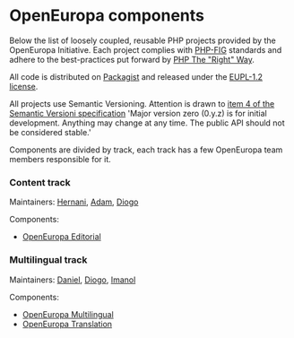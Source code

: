 # OpenEuropa components

Below the list of loosely coupled, reusable PHP projects provided by the OpenEuropa Initiative.
Each project complies with [PHP-FIG][1] standards and adhere to the best-practices put forward by [PHP The "Right" Way][2].

All code is distributed on [Packagist][3] and released under the [EUPL-1.2 license][4].

All projects use Semantic Versioning. Attention is drawn to [item 4 of the Semantic Versioni specification](https://semver.org/#spec-item-4)
'Major version zero (0.y.z) is for initial development. Anything may change at any time. The public API should not be considered stable.'

Components are divided by track, each track has a few OpenEuropa team members responsible for it.

### Content track

Maintainers: [Hernani](https://github.com/hernani), [Adam](https://github.com/nagyad), [Diogo](https://github.com/dxvargas)
  
Components:
- [OpenEuropa Editorial](https://github.com/openeuropa/oe_editorial)

### Multilingual track

Maintainers: [Daniel](https://github.com/upchuk), [Diogo](https://github.com/dxvargas), [Imanol](https://github.com/imanoleguskiza)

Components:
- [OpenEuropa Multilingual](https://github.com/openeuropa/oe_multilingual)
- [OpenEuropa Translation](https://github.com/openeuropa/oe_translation)






[1]: http://www.php-fig.org
[2]: http://www.phptherightway.com
[3]: https://packagist.org/packages/openeuropa/
[4]: https://joinup.ec.europa.eu/page/eupl-text-11-12
